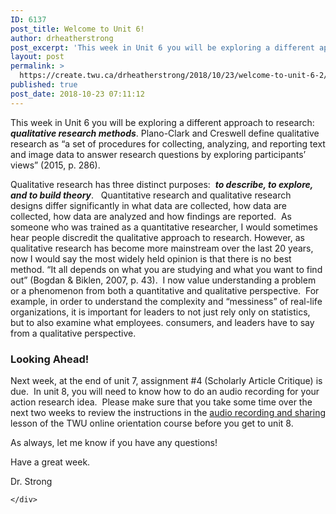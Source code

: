 ```yaml
---
ID: 6137
post_title: Welcome to Unit 6!
author: drheatherstrong
post_excerpt: 'This week in Unit 6 you will be exploring a different approach to research: qualitative research methods.&nbsp;Plano-Clark and Creswell define qualitative research as &ldquo;a set of procedures for collecting, analyzing, and reporting text and image data to answer research questions by exploring participants&rsquo; views&rdquo; (2015, p. 286). Qualitative research&nbsp;has three distinct purposes:&nbsp; to describe, to [&hellip;]'
layout: post
permalink: >
  https://create.twu.ca/drheatherstrong/2018/10/23/welcome-to-unit-6-2/
published: true
post_date: 2018-10-23 07:11:12
---
```

This week in Unit 6 you will be exploring a different approach to research: <em><strong>qualitative research methods</strong></em>. Plano-Clark and Creswell define qualitative research as &#8220;a set of procedures for collecting, analyzing, and reporting text and image data to answer research questions by exploring participants’ views&#8221; (2015, p. 286).

Qualitative research has three distinct purposes:  <em><strong>to describe, to explore, and to build theory</strong></em>.   Quantitative research and qualitative research designs differ significantly in what data are collected, how data are collected, how data are analyzed and how findings are reported.  As someone who was trained as a quantitative researcher, I would sometimes hear people discredit the qualitative approach to research. However, as qualitative research has become more mainstream over the last 20 years, now I would say the most widely held opinion is that there is no best method. “It all depends on what you are studying and what you want to find out” (Bogdan &amp; Biklen, 2007, p. 43).  I now value understanding a problem or a phenomenon from both a quantitative and qualitative perspective.  For example, in order to understand the complexity and “messiness” of real-life organizations, it is important for leaders to not just rely only on statistics, but to also examine what employees. consumers, and leaders have to say from a qualitative perspective.

<h3><strong>Looking Ahead!</strong></h3>

Next week, at the end of unit 7, assignment #4 (Scholarly Article Critique) is due.  In unit 8, you will need to know how to do an audio recording for your action research idea.  Please make sure that you take some time over the next two weeks to review the instructions in the <a href="https://create.twu.ca/orientation/digital-literacy/recording-and-sharing-audio/">audio recording and sharing</a> lesson of the TWU online orientation course before you get to unit 8.

As always, let me know if you have any questions!

Have a great week.

Dr. Strong

<div id="themify_builder_content-314" data-postid="314" class="themify_builder_content themify_builder_content-314 themify_builder">

    </div>

<!-- /themify_builder_content -->